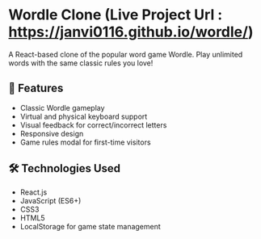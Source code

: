 

# Wordle Clone (Live Project Url : https://janvi0116.github.io/wordle/)

A React-based clone of the popular word game Wordle. Play unlimited words with the same classic rules you love!

## 🚀 Features

- Classic Wordle gameplay
- Virtual and physical keyboard support
- Visual feedback for correct/incorrect letters
- Responsive design
- Game rules modal for first-time visitors

## 🛠️ Technologies Used

- React.js
- JavaScript (ES6+)
- CSS3
- HTML5
- LocalStorage for game state management